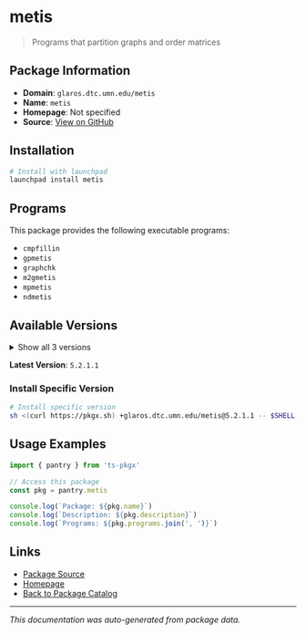 # metis

> Programs that partition graphs and order matrices

## Package Information

- **Domain**: `glaros.dtc.umn.edu/metis`
- **Name**: `metis`
- **Homepage**: Not specified
- **Source**: [View on GitHub](https://github.com/pkgxdev/pantry/tree/main/projects/glaros.dtc.umn.edu/metis/package.yml)

## Installation

```bash
# Install with launchpad
launchpad install metis
```

## Programs

This package provides the following executable programs:

- `cmpfillin`
- `gpmetis`
- `graphchk`
- `m2gmetis`
- `mpmetis`
- `ndmetis`

## Available Versions

<details>
<summary>Show all 3 versions</summary>

- `5.2.1.1`, `5.1.0.4`, `5.1.0.3`

</details>

**Latest Version**: `5.2.1.1`

### Install Specific Version

```bash
# Install specific version
sh <(curl https://pkgx.sh) +glaros.dtc.umn.edu/metis@5.2.1.1 -- $SHELL -i
```

## Usage Examples

```typescript
import { pantry } from 'ts-pkgx'

// Access this package
const pkg = pantry.metis

console.log(`Package: ${pkg.name}`)
console.log(`Description: ${pkg.description}`)
console.log(`Programs: ${pkg.programs.join(', ')}`)
```

## Links

- [Package Source](https://github.com/pkgxdev/pantry/tree/main/projects/glaros.dtc.umn.edu/metis/package.yml)
- [Homepage](#)
- [Back to Package Catalog](../../package-catalog.md)

---

*This documentation was auto-generated from package data.*

